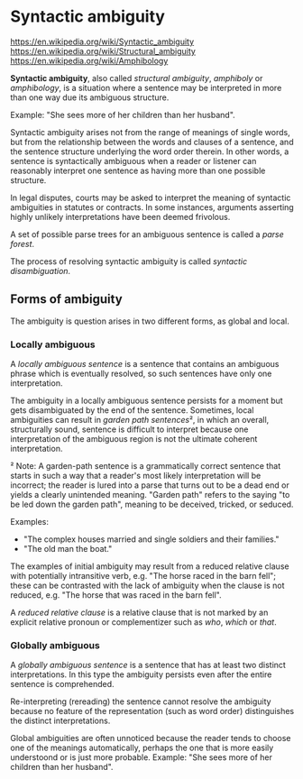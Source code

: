 # Syntactic ambiguity

https://en.wikipedia.org/wiki/Syntactic_ambiguity
https://en.wikipedia.org/wiki/Structural_ambiguity
https://en.wikipedia.org/wiki/Amphibology

**Syntactic ambiguity**, also called *structural ambiguity*, *amphiboly* or *amphibology*, is a situation where a sentence may be interpreted in more than one way due its ambiguous structure.

Example: "She sees more of her children than her husband".

Syntactic ambiguity arises not from the range of meanings of single words, but from the relationship between the words and clauses of a sentence, and the sentence structure underlying the word order therein. In other words, a sentence is syntactically ambiguous when a reader or listener can reasonably interpret one sentence as having more than one possible structure.

In legal disputes, courts may be asked to interpret the meaning of syntactic ambiguities in statutes or contracts. In some instances, arguments asserting highly unlikely interpretations have been deemed frivolous.

A set of possible parse trees for an ambiguous sentence is called a *parse forest*.

The process of resolving syntactic ambiguity is called *syntactic disambiguation*.

## Forms of ambiguity

The ambiguity is question arises in two different forms, as global and local.

### Locally ambiguous

A *locally ambiguous sentence* is a sentence that contains an ambiguous phrase which is eventually resolved, so such sentences have only one interpretation.

The ambiguity in a locally ambiguous sentence persists for a moment but gets disambiguated by the end of the sentence. Sometimes, local ambiguities can result in *garden path sentences*², in which an overall, structurally sound, sentence is difficult to interpret because one interpretation of the ambiguous region is not the ultimate coherent interpretation.

  ² Note: A garden-path sentence is a grammatically correct sentence that starts in such a way that a reader's most likely interpretation will be incorrect; the reader is lured into a parse that turns out to be a dead end or yields a clearly unintended meaning. "Garden path" refers to the saying "to be led down the garden path", meaning to be deceived, tricked, or seduced.

Examples:
- "The complex houses married and single soldiers and their families."
- "The old man the boat."


The examples of initial ambiguity may result from a reduced relative clause with potentially intransitive verb, e.g. "The horse raced in the barn fell"; these can be contrasted with the lack of ambiguity when the clause is not reduced, e.g. "The horse that was raced in the barn fell".

A *reduced relative clause* is a relative clause that is not marked by an explicit relative pronoun or complementizer such as *who*, *which* or *that*.

### Globally ambiguous

A *globally ambiguous sentence* is a sentence that has at least two distinct interpretations. In this type the ambiguity persists even after the entire sentence is comprehended.

Re-interpreting (rereading) the sentence cannot resolve the ambiguity because no feature of the representation (such as word order) distinguishes the distinct interpretations.

Global ambiguities are often unnoticed because the reader tends to choose one of the meanings automatically, perhaps the one that is more easily understoond or is just more probable. Example: "She sees more of her children than her husband".
